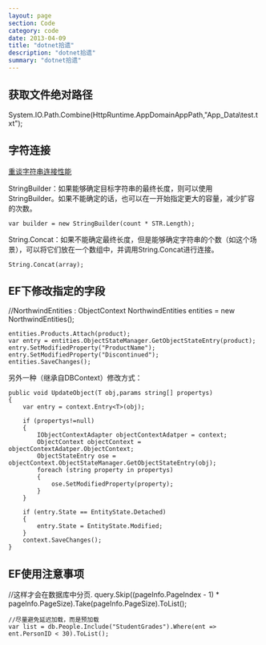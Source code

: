 ```yaml
---
layout: page
section: Code
category: code
date: 2013-04-09
title: "dotnet拾遗"
description: "dotnet拾遗"
summary: "dotnet拾遗"
---
```

 
获取文件绝对路径
---------------

<label></label>
    System.IO.Path.Combine(HttpRuntime.AppDomainAppPath,"App_Data\\test.txt");

字符连接
-------------

<a href="http://blog.zhaojie.me/2009/12/valuable-posts-index.html#string-concat-perf" target="blank">重谈字符串连接性能</a>

StringBuilder：如果能够确定目标字符串的最终长度，则可以使用StringBuilder。如果不能确定的话，也可以在一开始指定更大的容量，减少扩容的次数。

    var builder = new StringBuilder(count * STR.Length);

String.Concat：如果不能确定最终长度，但是能够确定字符串的个数（如这个场景），可以将它们放在一个数组中，并调用String.Concat进行连接。
    
    String.Concat(array);

EF下修改指定的字段
--------------------

<label></label>
    //NorthwindEntities : ObjectContext
    NorthwindEntities entities = new NorthwindEntities();

    entities.Products.Attach(product);
    var entry = entities.ObjectStateManager.GetObjectStateEntry(product);
    entry.SetModifiedProperty("ProductName"); 
    entry.SetModifiedProperty("Discontinued");
    entities.SaveChanges();

另外一种（继承自DBContext）修改方式：

    public void UpdateObject(T obj,params string[] propertys)
    {
        var entry = context.Entry<T>(obj);

        if (propertys!=null)
        {
            IObjectContextAdapter objectContextAdatper = context;
            ObjectContext objectContext = objectContextAdatper.ObjectContext;
            ObjectStateEntry ose = objectContext.ObjectStateManager.GetObjectStateEntry(obj);
            foreach (string property in propertys)
            {
                ose.SetModifiedProperty(property);
            }
        }

        if (entry.State == EntityState.Detached)
        {
            entry.State = EntityState.Modified;
        }
        context.SaveChanges();
    }

EF使用注意事项
--------------

<label></label>
    //这样才会在数据库中分页.
    query.Skip((pageInfo.PageIndex - 1) * pageInfo.PageSize).Take(pageInfo.PageSize).ToList();

    //尽量避免延迟加载，而是预加载
    var list = db.People.Include("StudentGrades").Where(ent => ent.PersonID < 30).ToList();


